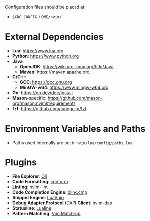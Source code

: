 Configuration files should be placed at:
- `$XDG_CONFIG_HOME/nvim/`


# External Dependencies
- **Lua**: https://www.lua.org
- **Python**: https://www.python.org
- **Java**
  - **OpenJDK**: https://wiki.archlinux.org/title/Java
  - **Maven**: https://maven.apache.org
- **C/C++**
  - **GCC**: https://gcc.gnu.org
  - **MinGW-w64**: https://www.mingw-w64.org
- **Go**: https://go.dev/doc/install
- **Mason**-specific: https://github.com/mason-org/mason.nvim#requirements
- **fzf**: https://github.com/junegunn/fzf


# Environment Variables and Paths
- Paths used internally are set in `nvim/lua/config/paths.lua`.

# Plugins
- **File Explorer**: [Oil](https://github.com/stevearc/oil.nvim)
- **Code Formatting**: [conform](https://github.com/stevearc/conform.nvim)
- **Linting**: [nvim-lint](https://github.com/mfussenegger/nvim-lint)
- **Code Completion Engine**: [blink.cmp](https://github.com/Saghen/blink.cmp)
- **Snippet Engine**: [LuaSnip](https://github.com/L3MON4D3/LuaSnip)
- **Debug Adapter Protocol** (DAP) **Client**: [nvim-dap](https://github.com/mfussenegger/nvim-dap)
- **Statusline**: [Lualine](https://github.com/nvim-lualine/lualine.nvim)
- **Pattern Matching**: [Vim Match-up](https://github.com/andymass/vim-matchup)
